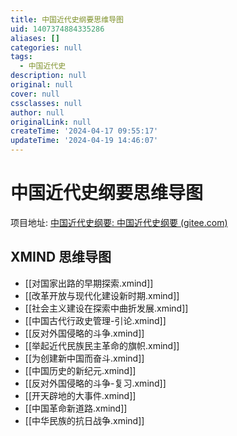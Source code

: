 ```yaml
---
title: 中国近代史纲要思维导图
uid: 1407374884335286
aliases: []
categories: null
tags:
  - 中国近代史
description: null
original: null
cover: null
cssclasses: null
author: null
originalLink: null
createTime: '2024-04-17 09:55:17'
updateTime: '2024-04-19 14:46:07'
---
```


# 中国近代史纲要思维导图

项目地址: [中国近代史纲要: 中国近代史纲要 (gitee.com)](https://gitee.com/LinQ812/zgjdsgy?_from=gitee_search)

## XMIND 思维导图

- [[对国家出路的早期探索.xmind]]
- [[改革开放与现代化建设新时期.xmind]]
- [[社会主义建设在探索中曲折发展.xmind]]
- [[中国古代行政史管理-引论.xmind]]
- [[反对外国侵略的斗争.xmind]]
- [[举起近代民族民主革命的旗帜.xmind]]
- [[为创建新中国而奋斗.xmind]]
- [[中国历史的新纪元.xmind]]
- [[反对外国侵略的斗争-复习.xmind]]
- [[开天辟地的大事件.xmind]]
- [[中国革命新道路.xmind]]
- [[中华民族的抗日战争.xmind]]
